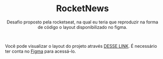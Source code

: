 <h1 align="center"> RocketNews </h1>

<p align="center">
Desafio proposto pela rocketseat, na qual eu teria que reproduzir na forma de código o layout disponibilizado no figma. <br/>
</p>

<br>

Você pode visualizar o layout do projeto através [DESSE LINK](<https://www.figma.com/file/KyVpEBRcjEkPvPGlzEfxho/DD-%2F-RocketNews-(Copy)?node-id=3%3A2&t=HZw1D248t0Xzdj0Z-0>). É necessário ter conta no [Figma](https://figma.com) para acessá-lo.
